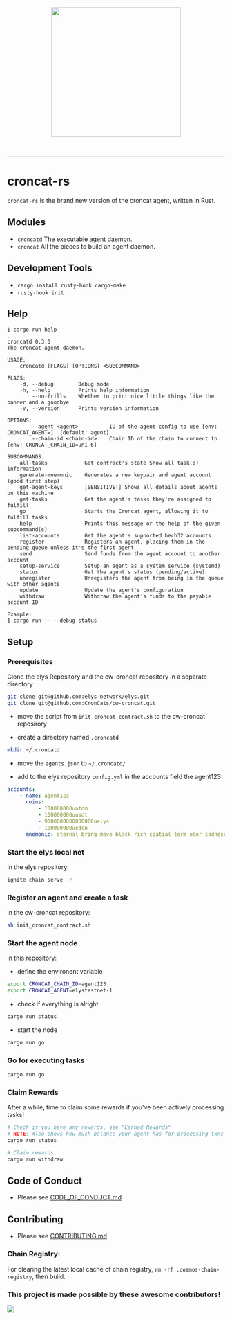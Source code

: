 &nbsp;

<div align="center">
<img width="300px" src="./croncat.png" />
</div>

&nbsp;

---

# croncat-rs

`croncat-rs` is the brand new version of the croncat agent, written in Rust.

## Modules

-   `croncatd` The executable agent daemon.
-   `croncat` All the pieces to build an agent daemon.

## Development Tools

-   `cargo install rusty-hook cargo-make`
-   `rusty-hook init`

## Help

```
$ cargo run help
...
croncatd 0.3.0
The croncat agent daemon.

USAGE:
    croncatd [FLAGS] [OPTIONS] <SUBCOMMAND>

FLAGS:
    -d, --debug        Debug mode
    -h, --help         Prints help information
        --no-frills    Whether to print nice little things like the banner and a goodbye
    -V, --version      Prints version information

OPTIONS:
        --agent <agent>          ID of the agent config to use [env: CRONCAT_AGENT=]  [default: agent]
        --chain-id <chain-id>    Chain ID of the chain to connect to [env: CRONCAT_CHAIN_ID=uni-6]

SUBCOMMANDS:
    all-tasks            Get contract's state Show all task(s) information
    generate-mnemonic    Generates a new keypair and agent account (good first step)
    get-agent-keys       [SENSITIVE!] Shows all details about agents on this machine
    get-tasks            Get the agent's tasks they're assigned to fulfill
    go                   Starts the Croncat agent, allowing it to fulfill tasks
    help                 Prints this message or the help of the given subcommand(s)
    list-accounts        Get the agent's supported bech32 accounts
    register             Registers an agent, placing them in the pending queue unless it's the first agent
    send                 Send funds from the agent account to another account
    setup-service        Setup an agent as a system service (systemd)
    status               Get the agent's status (pending/active)
    unregister           Unregisters the agent from being in the queue with other agents
    update               Update the agent's configuration
    withdraw             Withdraw the agent's funds to the payable account ID

Example:
$ cargo run -- --debug status

```

## Setup

### Prerequisites

Clone the elys Repository and the cw-croncat repository in a separate directory

```bash
git clone git@github.com:elys-network/elys.git
git clone git@github.com:CronCats/cw-croncat.git

```

-   move the script from `init_croncat_contract.sh` to the cw-croncat reposirory

-   create a directory named `.croncatd`

```bash
mkdir ~/.croncatd
```

-   move the `agents.json` to `~/.croncatd/`

-   add to the elys repository `config.yml` in the accounts field the agent123:

```yml
accounts:
    - name: agent123
      coins:
          - 100000000uatom
          - 100000000uusdt
          - 9000000000000000uelys
          - 100000000ueden
      mnemonic: eternal bring move black rich spatial term odor sadness weather inform just trial budget domain awkward foam minute scrub gentle appear plastic during gaze
```

### Start the elys local net

in the elys repository:

```bash
ignite chain serve -r
```

### Register an agent and create a task

in the cw-croncat repository:

```bash
sh init_croncat_contract.sh
```

### Start the agent node

in this repository:

-   define the environent variable

```bash
export CRONCAT_CHAIN_ID=agent123
export CRONCAT_AGENT=elystestnet-1
```

-   check if everything is alright

```bash
cargo run status
```

-   start the node

```bash
cargo run go
```

### Go for executing tasks

```bash
cargo run go
```

### Claim Rewards

After a while, time to claim some rewards if you've been actively processing tasks!

```bash
# Check if you have any rewards, see "Earned Rewards"
# NOTE: Also shows how much balance your agent has for processing txns
cargo run status

# Claim rewards
cargo run withdraw
```

## Code of Conduct

-   Please see [CODE_OF_CONDUCT.md](./CODE_OF_CONDUCT.md)

## Contributing

-   Please see [CONTRIBUTING.md](./CONTRIBUTING.md)

### Chain Registry:

For clearing the latest local cache of chain registry, `rm -rf .cosmos-chain-registry`, then build.

### This project is made possible by these awesome contributors!

<a href="https://github.com/CronCats/croncat-rs/graphs/contributors">
  <img src="https://contrib.rocks/image?repo=CronCats/croncat-rs" />
</a>
